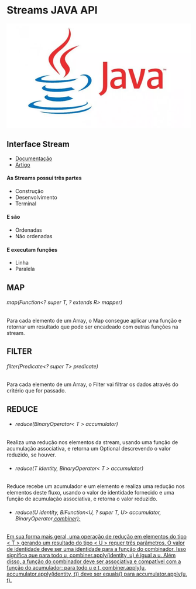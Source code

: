 # Streams JAVA API

![Java](https://github.com/JaimeMS/JaimeMS/blob/main/img/java.JPG)

## Interface Stream

- [Documentação](https://docs.oracle.com/javase/8/docs/api/java/util/stream/Stream.html)
- [Artigo](https://www.oracle.com/br/technical-resources/articles/java-stream-api.html)

#### As Streams possui três partes 
- Construção 
- Desenvolvimento 
- Terminal

#### E são
- Ordenadas
- Não ordenadas

#### E executam funções 
- Linha
- Paralela 

## MAP
###### map(Function<? super T, ? extends R> mapper) 
Para cada elemento de um Array, o Map consegue aplicar uma função e retornar um resultado que pode ser encadeado com outras
funções na stream.

## FILTER
###### filter(Predicate<? super T> predicate)
Para cada elemento de um Array, o Filter vai filtrar os dados através do critério que for passado.

## REDUCE
* ###### reduce(BinaryOperator< T > accumulator)
Realiza uma redução nos elementos da stream, usando uma função de acumulação associativa, 
e retorna um Optional descrevendo o valor reduzido, se houver.

* ###### reduce(T identity, BinaryOperator< T > accumulator)
Reduce recebe um acumulador e um elemento e realiza uma redução nos elementos deste fluxo, usando o valor de identidade fornecido 
e uma função de acumulação associativa, e retorna o valor reduzido.

* ###### reduce(U identity, BiFunction<U, ? super T, U> accumulator, BinaryOperator<U> combiner);
Em sua forma mais geral, uma operação de redução em elementos do tipo < T > gerando um resultado do tipo < U > requer três parâmetros.
O valor de identidade deve ser uma identidade para a função do combinador. Isso significa que para todo u, combiner.apply(identity, u) é igual a u. Além disso, a função do combinador deve ser associativa e compatível com a função do acumulador: para todo u e t, combiner.apply(u, accumulator.apply(identity, t)) deve ser equals() para accumulator.apply(u, t).
